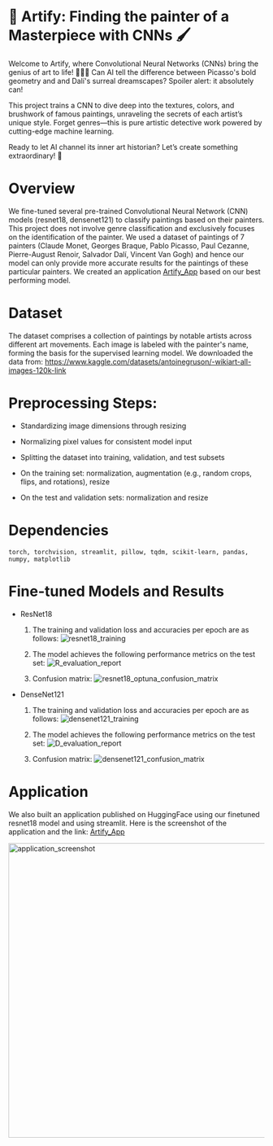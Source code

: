 # 🎨 Artify: Finding the painter of a Masterpiece with CNNs 🖌️

Welcome to Artify, where Convolutional Neural Networks (CNNs) bring the genius of art to life! 🧑‍🎨✨ Can AI tell the difference between Picasso's bold geometry and and Dalí's surreal dreamscapes? Spoiler alert: it absolutely can!

This project trains a CNN to dive deep into the textures, colors, and brushwork of famous paintings, unraveling the secrets of each artist’s unique style. Forget genres—this is pure artistic detective work powered by cutting-edge machine learning.

Ready to let AI channel its inner art historian? Let’s create something extraordinary! 🚀

# Overview

We fine-tuned several pre-trained Convolutional Neural Network (CNN) models (resnet18, densenet121) to classify paintings based on their painters. This project does not involve genre classification and exclusively focuses on the identification of the painter. We used a dataset of paintings of 7 painters (Claude Monet, Georges Braque, Pablo Picasso, Paul Cezanne, Pierre-August Renoir, Salvador Dalí, Vincent Van Gogh) and hence our model can only provide more accurate results for the paintings of these particular painters. We created an application [Artify_App](https://huggingface.co/spaces/hmutlu/Artify) based on our best performing model. 

# Dataset

The dataset comprises a collection of paintings by notable artists across different art movements. Each image is labeled with the painter's name, forming the basis for the supervised learning model. We downloaded the data from: https://www.kaggle.com/datasets/antoinegruson/-wikiart-all-images-120k-link

# Preprocessing Steps:

- Standardizing image dimensions through resizing

- Normalizing pixel values for consistent model input

- Splitting the dataset into training, validation, and test subsets

- On the training set: normalization, augmentation (e.g., random crops, flips, and rotations), resize

- On the test and validation sets: normalization and resize

# Dependencies

```text
torch, torchvision, streamlit, pillow, tqdm, scikit-learn, pandas, numpy, matplotlib 
```

# Fine-tuned Models and Results

- ResNet18
  1. The training and validation loss and accuracies per epoch are as follows:
  ![resnet18_training](https://github.com/user-attachments/assets/1b31e6d2-c14c-4466-aa11-326cce19ce06)

  
  2. The model achieves the following performance metrics on the test set:
  ![R_evaluation_report](https://github.com/user-attachments/assets/f132f972-4409-4cda-9e77-3b621bceff39)

  3. Confusion matrix: 
  ![resnet18_optuna_confusion_matrix](https://github.com/user-attachments/assets/d6fe682a-6296-4ed9-af5b-f7f8471f234a)  
   
- DenseNet121
  1. The training and validation loss and accuracies per epoch are as follows:
  ![densenet121_training](https://github.com/user-attachments/assets/ff0397ba-20ec-44aa-b828-2e739190cb7e)
  
  2. The model achieves the following performance metrics on the test set:
  ![D_evaluation_report](https://github.com/user-attachments/assets/fa939f56-de9b-49d3-b50b-96068dfc2fb9)

  3. Confusion matrix:
  ![densenet121_confusion_matrix](https://github.com/user-attachments/assets/729a4637-a91b-423e-9fb6-8b31a2746b36)


# Application

We also built an application published on HuggingFace using our finetuned resnet18 model and using streamlit. Here is the screenshot of the application and the link: [Artify_App](https://huggingface.co/spaces/hmutlu/Artify)
 
<img width="579" alt="application_screenshot" src="https://github.com/user-attachments/assets/be71c59b-466b-4d62-8452-67ad249db6cf">






